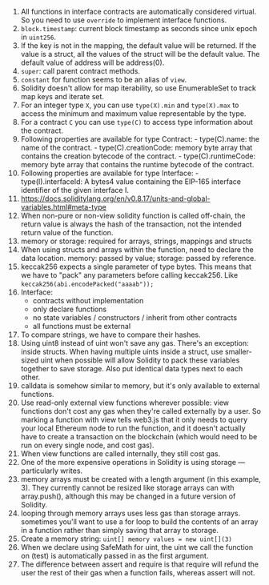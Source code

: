 
1. All functions in interface contracts are automatically considered virtual. So you need to use ```override``` to implement interface functions.
1. ```block.timestamp```: current block timestamp as seconds since unix epoch in ```uint256```.
1. If the key is not in the mapping, the default value will be returned. If the value is a struct, all the values of the struct will be the default value. The default value of address will be address(0).
1. ```super```: call parent contract methods.
1. ```constant``` for function seems to be an alias of ```view```.
1. Solidity doesn't allow for map iterability, so use EnumerableSet to track map keys and iterate set.
1. For an integer type ```X```, you can use ```type(X).min``` and ```type(X).max``` to access the minimum and maximum value representable by the type.
1. For a contract ```C``` you can use ```type(C)``` to access type information about the contract.
  1. Following properties are available for type Contract:
    - type(C).name: the name of the contract.
    - type(C).creationCode: memory byte array that contains the creation bytecode of the contract.
    - type(C).runtimeCode: memory byte array that contains the runtime bytecode of the contract.
  1. Following properties are available for type Interface:
    - type(I).interfaceId: A bytes4 value containing the EIP-165 interface identifier of the given interface I.
  1. https://docs.soliditylang.org/en/v0.8.17/units-and-global-variables.html#meta-type
1. When non-pure or non-view solidity function is called off-chain, the return value is always the hash of the transaction, not the intended return value of the function.
1. memory or storage: required for arrays, strings, mappings and structs
1. When using structs and arrays within the function, need to declare the data location. memory: passed by value; storage: passed by reference. 
1. keccak256 expects a single parameter of type bytes. This means that we have to "pack" any parameters before calling keccak256. Like ```keccak256(abi.encodePacked("aaaab"));```
1. Interface: 
    - contracts without implementation
    - only declare functions
    - no state variables / constructors / inherit from other contracts
    - all functions must be external
1. To compare strings, we have to compare their hashes.
1. Using uint8 instead of uint won't save any gas. There's an exception: inside structs. When having multiple uints inside a struct, use smaller-sized uint when possible will allow Solidity to pack these variables together to save storage. Also put identical data types next to each other.
1. calldata is somehow similar to memory, but it's only available to external functions.
1. Use read-only external view functions wherever possible: view functions don't cost any gas when they're called externally by a user. So marking a function with view tells web3.js that it only needs to query your local Ethereum node to run the function, and it doesn't actually have to create a transaction on the blockchain (which would need to be run on every single node, and cost gas).
1. When view functions are called internally, they still cost gas.
1. One of the more expensive operations in Solidity is using storage — particularly writes.
1. memory arrays must be created with a length argument (in this example, 3). They currently cannot be resized like storage arrays can with array.push(), although this may be changed in a future version of Solidity.
1. looping through memory arrays uses less gas than storage arrays. sometimes you'll want to use a for loop to build the contents of an array in a function rather than simply saving that array to storage.
1. Create a memory string: ```uint[] memory values = new uint[](3)```
1. When we declare using SafeMath for uint, the uint we call the function on (test) is automatically passed in as the first argument.
1. The difference between assert and require is that require will refund the user the rest of their gas when a function fails, whereas assert will not.

